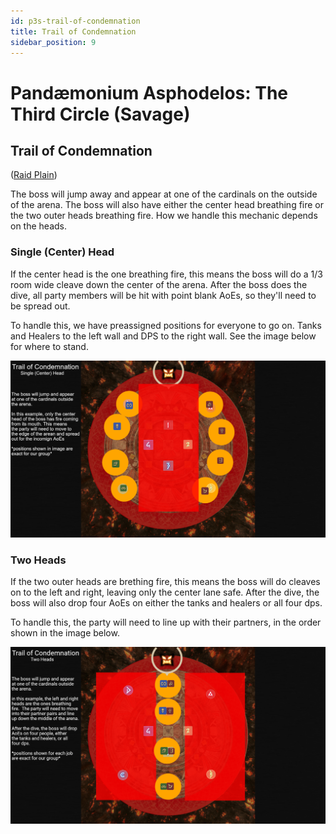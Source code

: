 ```yaml
---
id: p3s-trail-of-condemnation
title: Trail of Condemnation
sidebar_position: 9
---
```


# Pandæmonium Asphodelos: The Third Circle (Savage)
## Trail of Condemnation
([Raid Plain](https://raidplan.io/plan/imsmrW8cntDOJhU4))

The boss will jump away and appear at one of the cardinals on the outside of the arena.  The boss will also have either the center head breathing fire or the two outer heads breathing fire. How we handle this mechanic depends on the heads.

### Single (Center) Head
If the center head is the one breathing fire, this means the boss will do a 1/3 room wide cleave down the center of the arena.  After the boss does the dive, all party members will be hit with point blank AoEs, so they'll need to be spread out.

To handle this, we have preassigned positions for everyone to go on.  Tanks and Healers to the left wall and DPS to the right wall.  See the image below for where to stand.

![Single (Center) Head](/img/pandaemonium-asphodelos/the-third-circle/trail-of-condemnation-1.png)

### Two Heads
If the two outer heads are brething fire, this means the boss will do cleaves on to the left and right, leaving only the center lane safe.  After the dive, the boss will also drop four AoEs on either the tanks and healers or all four dps. 

To handle this, the party will need to line up with their partners, in the order shown in the image below.

![Two Heads](/img/pandaemonium-asphodelos/the-third-circle/trail-of-condemnation-2.png)